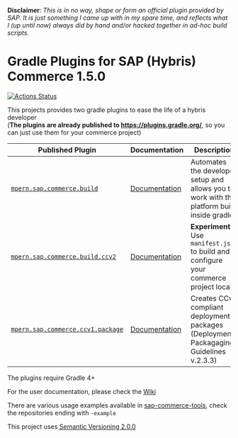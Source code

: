 **Disclaimer**: *This is in no way, shape or form an official plugin provided by SAP. It is just something I came up with in my spare time,
and reflects what I (up until now) always did by hand and/or hacked together in ad-hoc build scripts.*

# Gradle Plugins for SAP (Hybris) Commerce 1.5.0

[![Actions Status](https://github.com/sap-commerce-tools/commerce-gradle-plugin/workflows/Gradle%20CI/badge.svg)](https://github.com/sap-commerce-tools/commerce-gradle-plugin/actions)


This projects provides two gradle plugins to ease the life of a hybris developer \
(**The plugins are already published to https://plugins.gradle.org/**, so you can just use them for your commerce project)

|Published Plugin|Documentation|Description|
|---|---|---|
|[`mpern.sap.commerce.build`][build]|[Documentation][build-doc]|Automates the developer setup and allows you to work with the platform build inside gradle|
|[`mpern.sap.commerce.build.ccv2`][ccv2]|[Documentation][ccv2-doc]|**Experimental** Use `manifest.json` to build and configure your commerce project locally|
|[`mpern.sap.commerce.ccv1.package`][package]|[Documentation][package-doc]|Creates CCv1 compliant deployment packages (Deployment Packagaging Guidelines v.2.3.3)|

The plugins require Gradle 4+

For the user documentation, please check the [Wiki](https://github.com/sap-commerce-tools/commerce-gradle-plugin/wiki)

There are various usage examples available in [sap-commerce-tools][tools], check the repositories ending with `-example`


This project uses [Semantic Versioning 2.0.0](https://semver.org/spec/v2.0.0.html)

[build]: https://plugins.gradle.org/plugin/mpern.sap.commerce.build
[build-doc]: https://github.com/sap-commerce-tools/commerce-gradle-plugin/wiki/Plugin-mpern.sap.commerce.build
[package]: https://plugins.gradle.org/plugin/mpern.sap.commerce.ccv1.package
[package-doc]: https://github.com/sap-commerce-tools/commerce-gradle-plugin/wiki/Plugin-mpern.sap.commerce.ccv1.package
[ccv2]: https://plugins.gradle.org/plugin/mpern.sap.commerce.build.ccv2
[ccv2-doc]: https://github.com/sap-commerce-tools/commerce-gradle-plugin/wiki/Plugin-mpern.sap.commerce.build.ccv2
[tools]:https://github.com/sap-commerce-tools
